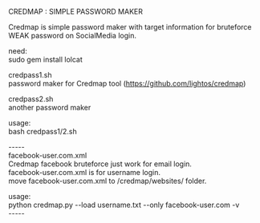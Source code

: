 CREDMAP : SIMPLE PASSWORD MAKER

Credmap is simple password maker with target information for bruteforce WEAK password on SocialMedia login.

need:<br>
sudo gem install lolcat

credpass1.sh<br>
password maker for Credmap tool (https://github.com/lightos/credmap)<br>

credpass2.sh<br>
another password maker<br>

usage:<br>
bash credpass1/2.sh

-----<br>
facebook-user.com.xml<br>
Credmap facebook bruteforce just work for email login.<br>
facebook-user.com.xml is for username login.<br>
move facebook-user.com.xml to /credmap/websites/ folder.<br>

usage:<br>
python credmap.py --load username.txt --only facebook-user.com -v<br>
-----<br>
